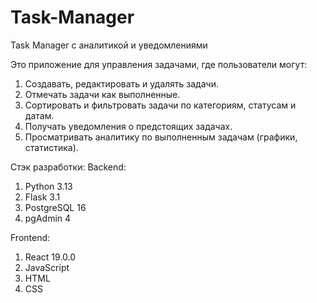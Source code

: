 # Task-Manager
Task Manager с аналитикой и уведомлениями

Это приложение для управления задачами, где пользователи могут:

1. Создавать, редактировать и удалять задачи.
2. Отмечать задачи как выполненные.
3. Сортировать и фильтровать задачи по категориям, статусам и датам.
4. Получать уведомления о предстоящих задачах.
5. Просматривать аналитику по выполненным задачам (графики, статистика).

Стэк разработки:
Backend:
1. Python 3.13
2. Flask 3.1
3. PostgreSQL 16
4. pgAdmin 4

Frontend:
1. React 19.0.0
2. JavaScript
3. HTML
4. CSS

